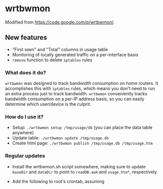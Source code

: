 # wrtbwmon
Modified from https://code.google.com/p/wrtbwmon/.

## New features
 - "First seen" and "Total" columns in usage table
 - Monitoring of locally generated traffic on a per-interface basis
 - `remove` function to delete `iptables` rules

### What does it do?
`wrtbwmon` was designed to track bandwidth consumption on home routers. 
It accomplishes this with `iptables` rules, which means you don't need to run an extra process just to track bandwidth. 
`wrtbwmon` conveniently tracks bandwidth consumption on a per-IP address basis, 
so you can easily determine which user/device is the culprit.

### How do I use it?
- Setup: `./wrtbwmon setup /tmp/usage/db` (you can place the data table anywhere)
- Update table: `./wrtbwmon update /tmp/usage.db`
- Create html page: `./wrtbwmon publish /tmp/usage.db /tmp/usage.htm`

### Regular updates
 - Install the wrtbwmon.sh script somewhere, making sure to update `baseDir` and `dataDir` to point to `readDB.awk` and `usage.htm*`, respectively.
 - Add the following to root's crontab, assuming <script location> is replaced with the actual location:

        * * * * * <script location> update /tmp/usage.db
        0 * * * * <script location> publish /tmp/usage.db /tmp/usage.htm

### Remove `iptables` rules
 - `./wrtbwmon remove`
